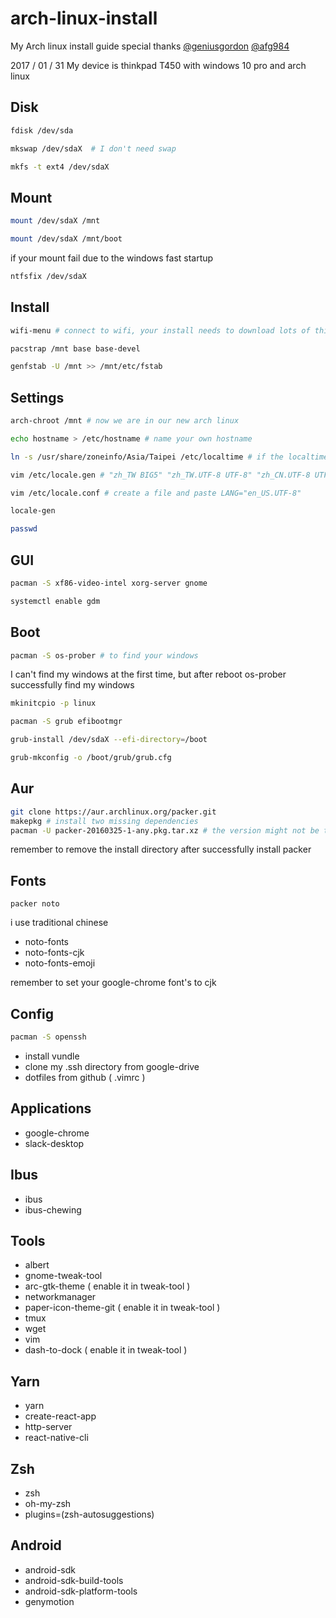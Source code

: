 # arch-linux-install
My Arch linux install guide
special thanks [@geniusgordon](https://github.com/geniusgordon) [@afg984](https://github.com/afg984)

2017 / 01 / 31
My device is thinkpad T450 with windows 10 pro and arch linux

## Disk
```bash
fdisk /dev/sda
```
```bash
mkswap /dev/sdaX  # I don't need swap
```
```bash
mkfs -t ext4 /dev/sdaX
```

## Mount
```bash
mount /dev/sdaX /mnt
```
```bash
mount /dev/sdaX /mnt/boot
```

if your mount fail due to the windows fast startup
```bash
ntfsfix /dev/sdaX
```
## Install
```bash
wifi-menu # connect to wifi, your install needs to download lots of things
```
```bash
pacstrap /mnt base base-devel
```
```bash
genfstab -U /mnt >> /mnt/etc/fstab
```

## Settings
```bash
arch-chroot /mnt # now we are in our new arch linux
```
```bash
echo hostname > /etc/hostname # name your own hostname
```
```bash
ln -s /usr/share/zoneinfo/Asia/Taipei /etc/localtime # if the localtime is already exist mv it to localtime.backup
```
```bash
vim /etc/locale.gen # "zh_TW BIG5" "zh_TW.UTF-8 UTF-8" "zh_CN.UTF-8 UTF-8" "en_US.UTF-8 UTF-8" "en_US ISO-8859-1" "chr_US UTF-8"
```
```bash
vim /etc/locale.conf # create a file and paste LANG="en_US.UTF-8"
```
```bash
locale-gen
```
```bash
passwd
```

## GUI
```bash
pacman -S xf86-video-intel xorg-server gnome
```
```bash
systemctl enable gdm
```

## Boot
```bash
pacman -S os-prober # to find your windows
```
I can't find my windows at the first time, but after reboot os-prober successfully find my windows
```bash
mkinitcpio -p linux
```
```bash
pacman -S grub efibootmgr
```
```bash
grub-install /dev/sdaX --efi-directory=/boot
```
```bash
grub-mkconfig -o /boot/grub/grub.cfg
```

## Aur
```bash
git clone https://aur.archlinux.org/packer.git
makepkg # install two missing dependencies
pacman -U packer-20160325-1-any.pkg.tar.xz # the version might not be the same
```
remember to remove the install directory after successfully install packer

## Fonts
```
packer noto
```
i use traditional chinese
* noto-fonts
* noto-fonts-cjk
* noto-fonts-emoji

remember to set your google-chrome font's to cjk

## Config
```bash
pacman -S openssh
```
* install vundle
* clone my .ssh directory from google-drive
* dotfiles from github ( .vimrc )



## Applications
* google-chrome
* slack-desktop

## Ibus
* ibus
* ibus-chewing

## Tools
* albert
* gnome-tweak-tool
* arc-gtk-theme ( enable it in tweak-tool )
* networkmanager
* paper-icon-theme-git ( enable it in tweak-tool )
* tmux
* wget
* vim
* dash-to-dock ( enable it in tweak-tool )

## Yarn
* yarn
* create-react-app
* http-server
* react-native-cli

## Zsh
* zsh
* oh-my-zsh
* plugins=(zsh-autosuggestions)

## Android
* android-sdk
* android-sdk-build-tools
* android-sdk-platform-tools
* genymotion

